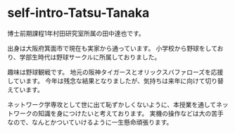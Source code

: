 # self-intro-Tatsu-Tanaka
博士前期課程1年村田研究室所属の田中達也です。

出身は大阪府箕面市で現在も実家から通っています。
小学校から野球をしており、学部生時代は野球サークルに所属しておりました。

趣味は野球観戦です。
地元の阪神タイガースとオリックスバファローズを応援しています。
今年は残念な結果となりましたが、気持ちは来年に向けて切り替えています。

ネットワーク学専攻として世に出て恥ずかしくないように、本授業を通してネットワークの知識を身につけたいと考えております。
実機の操作などは大の苦手なので、なんとかついていけるように一生懸命頑張ります。
